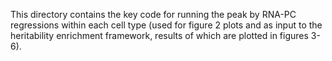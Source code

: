 This directory contains the key code for running the peak by RNA-PC regressions within each cell type (used for figure 2 plots and as input to the heritability enrichment framework, results of which are plotted in figures 3-6).
